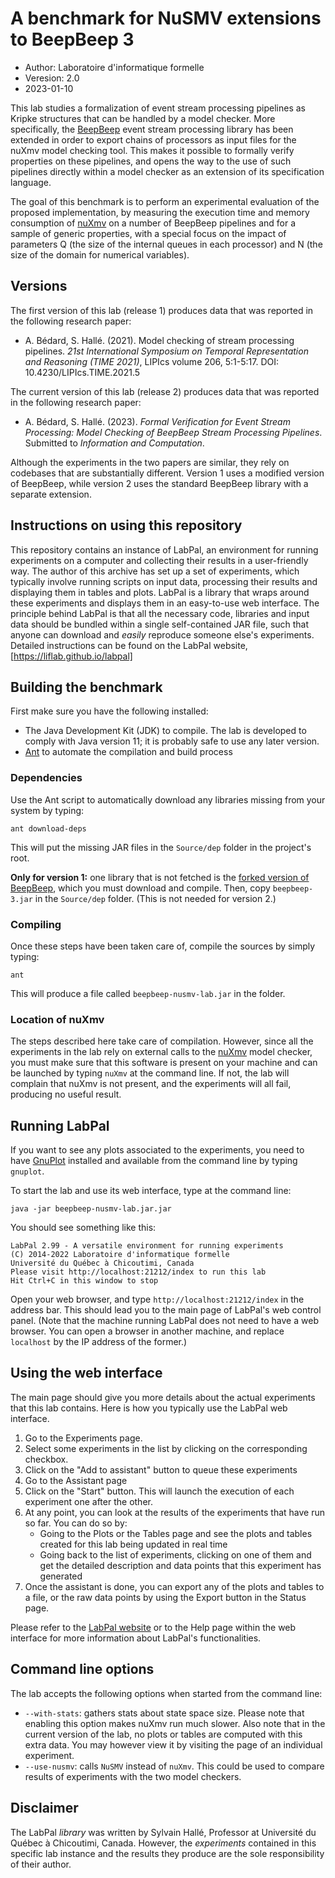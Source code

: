 A benchmark for NuSMV extensions to BeepBeep 3
==============================================

- Author: Laboratoire d'informatique formelle
- Veresion: 2.0
- 2023-01-10

This lab studies a formalization of event stream processing pipelines as Kripke
structures that can be handled by a model checker. More specifically, the
[BeepBeep](https://liflab.github.io/beepbeep-3) event stream processing library
has been extended in order to export chains of processors as input files for the
nuXmv model checking tool. This makes it possible to formally verify properties
on these pipelines, and opens the way to the use of such pipelines directly
within a model checker as an extension of its specification language.

The goal of this benchmark is to perform an experimental evaluation of the
proposed implementation, by measuring the execution time and memory consumption
of [nuXmv](https://nuxmv.fbk.eu/) on a number of BeepBeep pipelines and for a
sample of generic properties, with a special focus on the impact of parameters
Q (the size of the internal queues in each processor) and N (the size of the
domain for numerical variables).

Versions
--------

The first version of this lab (release 1) produces data that was reported in the
following research paper:

- A. Bédard, S. Hallé. (2021). Model checking of stream processing pipelines.
  *21st International Symposium on Temporal Representation and Reasoning
  (TIME 2021)*, LIPIcs volume 206, 5:1-5:17. DOI: 10.4230/LIPIcs.TIME.2021.5

The current version of this lab (release 2) produces data that was reported in
the following research paper:

- A. Bédard, S. Hallé. (2023). *Formal Verification for Event Stream
  Processing: Model Checking of BeepBeep Stream Processing Pipelines*.
  Submitted to *Information and Computation*.

Although the experiments in the two papers are similar, they rely on codebases
that are substantially different. Version 1 uses a modified version of BeepBeep,
while version 2 uses the standard BeepBeep library with a separate extension.

Instructions on using this repository
-------------------------------------

This repository contains an instance of LabPal, an environment for running
experiments on a computer and collecting their results in a user-friendly way.
The author of this archive has set up a set of experiments, which typically
involve running scripts on input data, processing their results and displaying
them in tables and plots. LabPal is a library that wraps around these
experiments and displays them in an easy-to-use web interface. The principle
behind LabPal is that all the necessary code, libraries and input data should be
bundled within a single self-contained JAR file, such that anyone can download
and *easily* reproduce someone else's experiments. Detailed instructions can be
found on the LabPal website, [https://liflab.github.io/labpal]

Building the benchmark
----------------------

First make sure you have the following installed:

- The Java Development Kit (JDK) to compile. The lab is developed to comply
  with Java version 11; it is probably safe to use any later version.
- [Ant](http://ant.apache.org) to automate the compilation and build process

### Dependencies

Use the Ant script to automatically download any libraries missing from your
system by typing:

    ant download-deps

This will put the missing JAR files in the `Source/dep` folder in the project's
root.

**Only for version 1:** one library that is not fetched is the [forked version of
BeepBeep](https://github.com/alexisBedard/beepbeep-3), which you
must download and compile. Then, copy `beepbeep-3.jar` in the `Source/dep`
folder. (This is not needed for version 2.)

### Compiling

Once these steps have been taken care of, compile the sources by simply typing:

    ant

This will produce a file called `beepbeep-nusmv-lab.jar` in the folder.

### Location of nuXmv

The steps described here take care of compilation. However, since all the
experiments in the lab rely on external calls to the
[nuXmv](https://nuxmv.fbk.eu/) model checker, you must make sure that this
software is present on your machine and can be launched by typing `nuXmv` at the
command line. If not, the lab will complain that nuXmv is not present, and the
experiments will all fail, producing no useful result.

Running LabPal
--------------

If you want to see any plots associated to the experiments, you need to have
[GnuPlot](http://gnuplot.info) installed and available from the command line
by typing `gnuplot`.

To start the lab and use its web interface, type at the command line:

    java -jar beepbeep-nusmv-lab.jar.jar

You should see something like this:

    LabPal 2.99 - A versatile environment for running experiments
    (C) 2014-2022 Laboratoire d'informatique formelle
    Université du Québec à Chicoutimi, Canada
    Please visit http://localhost:21212/index to run this lab
    Hit Ctrl+C in this window to stop

Open your web browser, and type `http://localhost:21212/index` in the address
bar. This should lead you to the main page of LabPal's web control panel.
(Note that the machine running LabPal does not need to have a web browser.
You can open a browser in another machine, and replace `localhost` by the IP
address of the former.)

Using the web interface
-----------------------

The main page should give you more details about the actual experiments that
this lab contains. Here is how you typically use the LabPal web interface.

1. Go to the Experiments page.
2. Select some experiments in the list by clicking on the corresponding
   checkbox.
3. Click on the "Add to assistant" button to queue these experiments
4. Go to the Assistant page
5. Click on the "Start" button. This will launch the execution of each
   experiment one after the other.
6. At any point, you can look at the results of the experiments that have run so
   far. You can do so by:
   - Going to the Plots or the Tables page and see the plots and tables created
     for this lab being updated in real time
   - Going back to the list of experiments, clicking on one of them and get the
     detailed description and data points that this experiment has generated
7. Once the assistant is done, you can export any of the plots and tables to a
   file, or the raw data points by using the Export button in the Status page.

Please refer to the [LabPal website](https://liflab.github.io/labpal)
or to the Help page within the web interface for more information about
LabPal's functionalities.

Command line options
--------------------

The lab accepts the following options when started from the command line:

- `--with-stats`: gathers stats about state space size. Please note that
  enabling this option makes nuXmv run much slower. Also note that in the
  current version of the lab, no plots or tables are computed with this extra
  data. You may however view it by visiting the page of an individual
  experiment.
- `--use-nusmv`: calls `NuSMV` instead of `nuXmv`. This could be used to compare
  results of experiments with the two model checkers.

Disclaimer
----------

The LabPal *library* was written by Sylvain Hallé, Professor at Université du
Québec à Chicoutimi, Canada. However, the *experiments* contained in this
specific lab instance and the results they produce are the sole responsibility
of their author.

<!-- :maxLineLen=80: -->